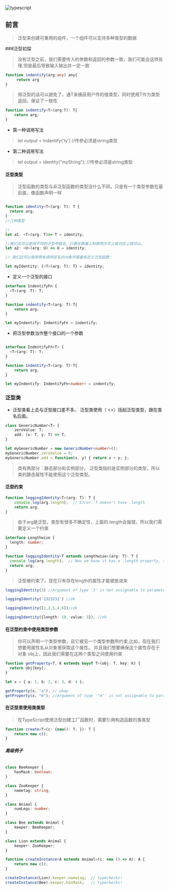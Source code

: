 ![typescript](https://upload-images.jianshu.io/upload_images/10843623-d1427ac46b2dd12f.jpg?imageMogr2/auto-orient/strip%7CimageView2/2/w/1240)
## 前言

> 泛型来创建可重用的组件，一个组件可以支持多种类型的数据

###泛型初探
> 没有泛型之前，我们需要传入的参数和返回的参数一致，我们可能会这样处理,但是最后导致输入输出并一定一致
``` ts
function indentify(arg:any) any{
     return arg
}
```
> 用泛型的话可以避免了，通T来捕获用户传的值类型，同时使用T作为类型返回，保证了一致性
``` ts
function indentify<T>(arg:T): T{
    return arg;
}
```
 - 第一种调用写法
>  let output = indentify<string>('ly') //传参必须是string类型
- 第二种调用写法
>  let output = identity("myString"); //传参必须是string类型

#### 泛型类型
> 泛型函数的类型与非泛型函数的类型没什么不同，只是有一个类型参数在最前面，像函数声明一样

``` ts

function identity<T>(arg: T): T {
  return arg;
}
//几种类型

//
let a1: <T>(arg: T)=> T = identity;

//我们也可以使用不同的泛型参数名，只要在数量上和使用方式上能对应上就可以。
let a2: <U>(arg: U) => U = identity;

// 我们还可以使用带有调用签名的对象字面量来定义泛型函数：

let myIdentity: {<T>(arg: T): T} = identity;

```
 - 定义一个泛型的接口

``` ts
interface IndentifyFn {
  <T>(arg: T): T;
}

function indentify<T>(arg: T):T{
    return arg;
}

let myIndentify: IndentifyFn = indentify;

```
 - 把泛型参数当作整个接口的一个参数

``` ts

interface IndentifyFn<T> {
  <T>(arg: T): T;
}

function indentify<T>(arg: T):T{
    return arg;
}

let myIndentify: IndentifyFn<number> = indentify;

```
<!-- more -->
### 泛型类
 - 泛型类看上去与泛型接口差不多。 泛型类使用（ <>）括起泛型类型，跟在类名后面。

``` ts
class GenericNumber<T> {
    zeroValue: T;
    add: (x: T, y: T) => T;
}

let myGenericNumber = new GenericNumber<number>();
myGenericNumber.zeroValue = 0;
myGenericNumber.add = function(x, y) { return x + y; };

```
> 类有两部分：静态部分和实例部分。 泛型类指的是实例部分的类型，所以类的静态属性不能使用这个泛型类型。

#### 泛型约束

```ts
function loggingIdentity<T>(arg: T): T {
    console.log(arg.length);  // Error: T doesn't have .length
    return arg;
}
```
> 由于arg是泛型，类型有很多不确定性，上面的.length会报错，所以我们需要定义一个约束
``` ts
interface Lengthwise {
  length: number;
}

function loggingIdentity<T extends Lengthwise>(arg: T): T {
  console.log(arg.length);  // Now we know it has a .length property, so no more error
  return arg;
}
```
> 泛型被约束了，现在只有存在length的属性才能被放进来

``` ts
loggingIdentity(3) //Argument of type '3' is not assignable to parameter of type 'Lengthwise'.

loggingIdentity('2323232') //ok

loggingIdentity([1,2,5,4,6])//ok

loggingIdentity({length: 10, value: 3}); //ok
```
#### 在泛型约束中使用类型参数

> 你可以声明一个类型参数，且它被另一个类型参数所约束,比如，现在我们想要用属性名从对象里获取这个属性。 并且我们想要确保这个属性存在于对象 obj上，因此我们需要在这两个类型之间使用约束

```ts
function getProperty<T, K extends keyof T>(obj: T, key: K) {
  return obj[key];
}

let x = { a: 1, b: 2, c: 3, d: 4 };

getProperty(x, "a"); // okay
getProperty(x, "m"); //Argument of type '"m"' is not assignable to parameter of type '"a" | "b" | "c" | "d"'.
```
#### 在泛型里使用类类型

> 在TypeScript使用泛型创建工厂函数时，需要引用构造函数的类类型

``` ts
function create<T>(c: {new(): T; }): T {
    return new c();
}

```

##### 高级例子

``` ts

class BeeKeeper {
    hasMask: boolean;
}

class ZooKeeper {
    nametag: string;
}

class Animal {
    numLegs: number;
}

class Bee extends Animal {
    keeper: BeeKeeper;
}

class Lion extends Animal {
    keeper: ZooKeeper;
}

function createInstance<A extends Animal>(c: new () => A): A {
    return new c();
}

createInstance(Lion).keeper.nametag;  // typechecks!
createInstance(Bee).keeper.hasMask;   // typechecks!

```




 




